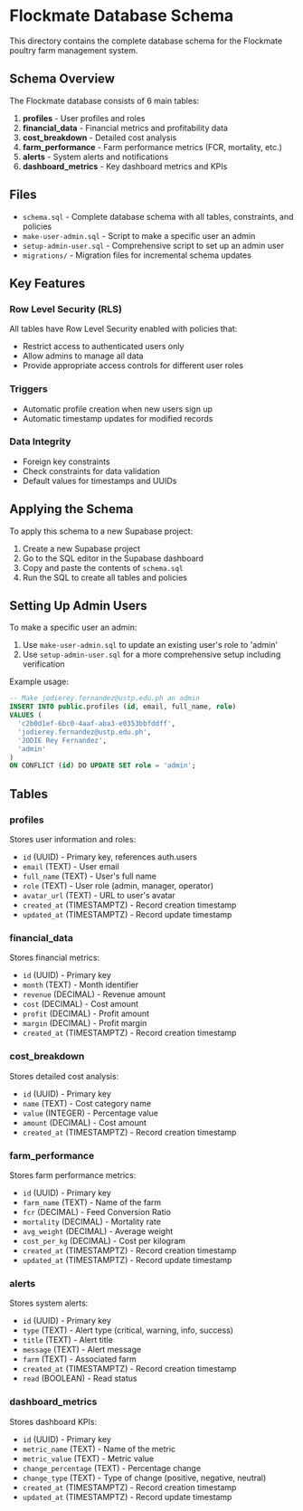 # Flockmate Database Schema

This directory contains the complete database schema for the Flockmate poultry farm management system.

## Schema Overview

The Flockmate database consists of 6 main tables:

1. **profiles** - User profiles and roles
2. **financial_data** - Financial metrics and profitability data
3. **cost_breakdown** - Detailed cost analysis
4. **farm_performance** - Farm performance metrics (FCR, mortality, etc.)
5. **alerts** - System alerts and notifications
6. **dashboard_metrics** - Key dashboard metrics and KPIs

## Files

- `schema.sql` - Complete database schema with all tables, constraints, and policies
- `make-user-admin.sql` - Script to make a specific user an admin
- `setup-admin-user.sql` - Comprehensive script to set up an admin user
- `migrations/` - Migration files for incremental schema updates

## Key Features

### Row Level Security (RLS)
All tables have Row Level Security enabled with policies that:
- Restrict access to authenticated users only
- Allow admins to manage all data
- Provide appropriate access controls for different user roles

### Triggers
- Automatic profile creation when new users sign up
- Automatic timestamp updates for modified records

### Data Integrity
- Foreign key constraints
- Check constraints for data validation
- Default values for timestamps and UUIDs

## Applying the Schema

To apply this schema to a new Supabase project:

1. Create a new Supabase project
2. Go to the SQL editor in the Supabase dashboard
3. Copy and paste the contents of `schema.sql`
4. Run the SQL to create all tables and policies

## Setting Up Admin Users

To make a specific user an admin:

1. Use `make-user-admin.sql` to update an existing user's role to 'admin'
2. Use `setup-admin-user.sql` for a more comprehensive setup including verification

Example usage:
```sql
-- Make jodierey.fernandez@ustp.edu.ph an admin
INSERT INTO public.profiles (id, email, full_name, role)
VALUES (
  'c2b0d1ef-6bc0-4aaf-aba3-e0353bbfddff',
  'jodierey.fernandez@ustp.edu.ph',
  'JODIE Rey Fernandez',
  'admin'
)
ON CONFLICT (id) DO UPDATE SET role = 'admin';
```

## Tables

### profiles
Stores user information and roles:
- `id` (UUID) - Primary key, references auth.users
- `email` (TEXT) - User email
- `full_name` (TEXT) - User's full name
- `role` (TEXT) - User role (admin, manager, operator)
- `avatar_url` (TEXT) - URL to user's avatar
- `created_at` (TIMESTAMPTZ) - Record creation timestamp
- `updated_at` (TIMESTAMPTZ) - Record update timestamp

### financial_data
Stores financial metrics:
- `id` (UUID) - Primary key
- `month` (TEXT) - Month identifier
- `revenue` (DECIMAL) - Revenue amount
- `cost` (DECIMAL) - Cost amount
- `profit` (DECIMAL) - Profit amount
- `margin` (DECIMAL) - Profit margin
- `created_at` (TIMESTAMPTZ) - Record creation timestamp

### cost_breakdown
Stores detailed cost analysis:
- `id` (UUID) - Primary key
- `name` (TEXT) - Cost category name
- `value` (INTEGER) - Percentage value
- `amount` (DECIMAL) - Cost amount
- `created_at` (TIMESTAMPTZ) - Record creation timestamp

### farm_performance
Stores farm performance metrics:
- `id` (UUID) - Primary key
- `farm_name` (TEXT) - Name of the farm
- `fcr` (DECIMAL) - Feed Conversion Ratio
- `mortality` (DECIMAL) - Mortality rate
- `avg_weight` (DECIMAL) - Average weight
- `cost_per_kg` (DECIMAL) - Cost per kilogram
- `created_at` (TIMESTAMPTZ) - Record creation timestamp
- `updated_at` (TIMESTAMPTZ) - Record update timestamp

### alerts
Stores system alerts:
- `id` (UUID) - Primary key
- `type` (TEXT) - Alert type (critical, warning, info, success)
- `title` (TEXT) - Alert title
- `message` (TEXT) - Alert message
- `farm` (TEXT) - Associated farm
- `created_at` (TIMESTAMPTZ) - Record creation timestamp
- `read` (BOOLEAN) - Read status

### dashboard_metrics
Stores dashboard KPIs:
- `id` (UUID) - Primary key
- `metric_name` (TEXT) - Name of the metric
- `metric_value` (TEXT) - Metric value
- `change_percentage` (TEXT) - Percentage change
- `change_type` (TEXT) - Type of change (positive, negative, neutral)
- `created_at` (TIMESTAMPTZ) - Record creation timestamp
- `updated_at` (TIMESTAMPTZ) - Record update timestamp